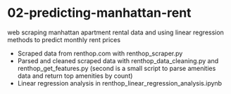 # 02-predicting-manhattan-rent
web scraping manhattan apartment rental data and using linear regression methods to predict monthly rent prices

- Scraped data from renthop.com with renthop_scraper.py
- Parsed and cleaned scraped data with renthop_data_cleaning.py and renthop_get_features.py (second is a small script to parse amenities data and return top amenities by count)
- Linear regression analysis in renthop_linear_regression_analysis.ipynb
